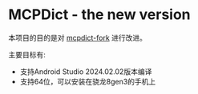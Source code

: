# MCPDict - the new version

本项目的目的是对 [mcpdict-fork](https://github.com/thenlai/mcpdict-fork) 进行改进。

主要目标有:

  - 支持Android Studio 2024.02.02版本编译
  - 支持64位，可以安装在骁龙8gen3的手机上